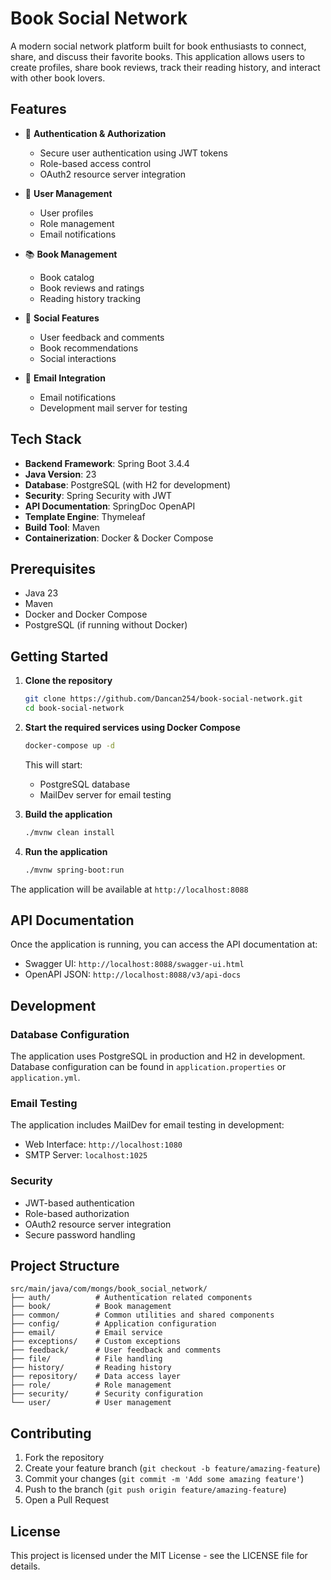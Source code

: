 # Book Social Network

A modern social network platform built for book enthusiasts to connect, share, and discuss their favorite books. This application allows users to create profiles, share book reviews, track their reading history, and interact with other book lovers.

## Features

- 🔐 **Authentication & Authorization**
  - Secure user authentication using JWT tokens
  - Role-based access control
  - OAuth2 resource server integration

- 👥 **User Management**
  - User profiles
  - Role management
  - Email notifications

- 📚 **Book Management**
  - Book catalog
  - Book reviews and ratings
  - Reading history tracking

- 💬 **Social Features**
  - User feedback and comments
  - Book recommendations
  - Social interactions

- 📧 **Email Integration**
  - Email notifications
  - Development mail server for testing

## Tech Stack

- **Backend Framework**: Spring Boot 3.4.4
- **Java Version**: 23
- **Database**: PostgreSQL (with H2 for development)
- **Security**: Spring Security with JWT
- **API Documentation**: SpringDoc OpenAPI
- **Template Engine**: Thymeleaf
- **Build Tool**: Maven
- **Containerization**: Docker & Docker Compose

## Prerequisites

- Java 23
- Maven
- Docker and Docker Compose
- PostgreSQL (if running without Docker)

## Getting Started

1. **Clone the repository**
   ```bash
   git clone https://github.com/Dancan254/book-social-network.git
   cd book-social-network
   ```

2. **Start the required services using Docker Compose**
   ```bash
   docker-compose up -d
   ```
   This will start:
   - PostgreSQL database
   - MailDev server for email testing

3. **Build the application**
   ```bash
   ./mvnw clean install
   ```

4. **Run the application**
   ```bash
   ./mvnw spring-boot:run
   ```

The application will be available at `http://localhost:8088`

## API Documentation

Once the application is running, you can access the API documentation at:
- Swagger UI: `http://localhost:8088/swagger-ui.html`
- OpenAPI JSON: `http://localhost:8088/v3/api-docs`

## Development

### Database Configuration
The application uses PostgreSQL in production and H2 in development. Database configuration can be found in `application.properties` or `application.yml`.

### Email Testing
The application includes MailDev for email testing in development:
- Web Interface: `http://localhost:1080`
- SMTP Server: `localhost:1025`

### Security
- JWT-based authentication
- Role-based authorization
- OAuth2 resource server integration
- Secure password handling

## Project Structure

```
src/main/java/com/mongs/book_social_network/
├── auth/          # Authentication related components
├── book/          # Book management
├── common/        # Common utilities and shared components
├── config/        # Application configuration
├── email/         # Email service
├── exceptions/    # Custom exceptions
├── feedback/      # User feedback and comments
├── file/          # File handling
├── history/       # Reading history
├── repository/    # Data access layer
├── role/          # Role management
├── security/      # Security configuration
└── user/          # User management
```

## Contributing

1. Fork the repository
2. Create your feature branch (`git checkout -b feature/amazing-feature`)
3. Commit your changes (`git commit -m 'Add some amazing feature'`)
4. Push to the branch (`git push origin feature/amazing-feature`)
5. Open a Pull Request

## License

This project is licensed under the MIT License - see the LICENSE file for details.
